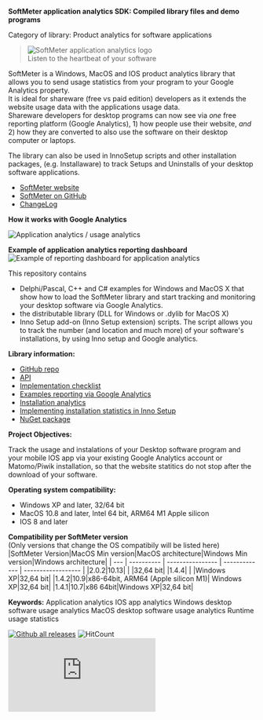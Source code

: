 ﻿**SoftMeter application analytics SDK: Compiled library files and demo programs**

Category of library: Product analytics for software applications

> ![SoftMeter application analytics logo](https://www.starmessagesoftware.com/myfiles/softmeter-icon-128x155.png)  
> Listen to the heartbeat of your software

SoftMeter is a Windows, MacOS and IOS product analytics library that allows you to send usage statistics from your program to your Google Analytics property.  
It is ideal for shareware (free vs paid edition) developers as it extends the website usage data with the applications usage data.  
Shareware developers for desktop programs can now see via *one* free reporting platform (Google Analytics), 1) how people use their website, *and* 2) how they are converted to also use the software on their desktop computer or laptops.

The library can also be used in InnoSetup scripts and other installation packages, (e.g. Installaware) to track Setups and Uninstalls of your desktop software applications.

- [SoftMeter website](https://www.StarMessageSoftware.com/softmeter)
- [SoftMeter on GitHub](https://github.com/starmessage/libSoftMeter)
- [ChangeLog](https://github.com/starmessage/libSoftMeter/blob/master/ChangeLog.md)

**How it works with Google Analytics**

![Application analytics / usage analytics](https://www.starmessagesoftware.com/myfiles/how-it-works-softmeter-usage-analytics.png)

**Example of application analytics reporting dashboard**
![Example of reporting dashboard for application analytics](https://www.starmessagesoftware.com/myfiles/softmeter-application-analytics-dashboard.png)

This repository contains 
- Delphi/Pascal, C++ and C# examples for Windows and MacOS X that show how to load the SoftMeter library and start tracking and monitoring your desktop software via Google Analytics.
- the distributable library (DLL for Windows or .dylib for MacOS X) 
- Inno Setup add-on (Inno Setup extension) scripts. 
  The script allows you to track the number (and location and much more) of your software's installations, by using Inno setup and Google analytics.

**Library information:**

- [GitHub repo](https://github.com/starmessage/libSoftMeter)
- [API](https://www.starmessagesoftware.com/softmeter/sdk-api)
- [Implementation checklist](https://www.StarMessageSoftware.com/softmeter/implementation)
- [Examples reporting via Google Analytics](https://www.starmessagesoftware.com/blog/google-analytics-reports-software-applications)
- [Installation analytics](https://www.starmessagesoftware.com/blog/installation-analytics-shareware-desktop-software-applications)
- [Implementing installation statistics in Inno Setup](https://www.starmessagesoftware.com/blog/free-installation-statistics-innosetup-google-analytics)
- [NuGet package](https://www.nuget.org/packages/libSoftMeter/)
 
**Project Objectives:**

Track the usage and instalations of your Desktop software program and your mobile IOS app via your existing Google Analytics account or Matomo/Piwik installation, so that the website statitics do not stop after the download of your software. 

**Operating system compatibility:**

- Windows XP and later, 32/64 bit
- MacOS 10.8 and later, Intel 64 bit, ARM64 M1 Apple silicon
- IOS 8 and later

**Compatibility per SoftMeter version**  
(Only versions that change the OS compatibily will be listed here)
|SoftMeter Version|MacOS Min version|MacOS architecture|Windows Min version|Windows architecture|
| --- | ---------- | ---------------- | ------------- | ------------------ |
|2.0.2|10.13|   | |32,64 bit|
|1.4.4|    |   |Windows XP|32,64 bit|
|1.4.2|10.9|x86-64bit, ARM64 (Apple silicon M1)| Windows XP|32,64 bit|
|1.4.1|10.7|x86 64bit|Windows XP|32,64 bit|

**Keywords:**
Application analytics
IOS app analytics
Windows desktop software usage analytics
MacOS desktop software usage analytics
Runtime usage statistics

[![Github all releases](https://img.shields.io/github/downloads/starmessage/libSoftMeter/total.svg)](https://GitHub.com/starmessage/libSoftMeter/releases/)
![HitCount](http://hits.dwyl.io/starmessage/badges.svg)
[![Analytics](https://ga-beacon.appspot.com/UA-385839-11/github.com/starmessage/libSoftMeter/README.md)](https://GitHub.com/starmessage/libSoftMeter)
